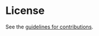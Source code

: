 # License

See the
[guidelines for contributions](https://github.com/ace-wg/ace-extend-dtls-authorize/blob/main/CONTRIBUTING.md).
